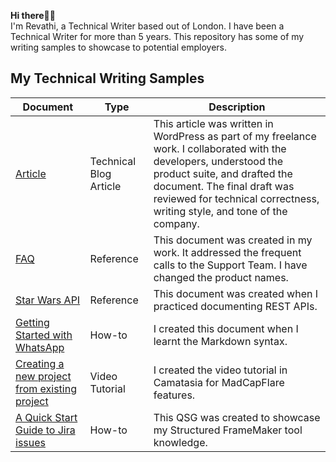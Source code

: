 **Hi there🙌🏾**  
I'm Revathi, a Technical Writer based out of London. I have been a Technical Writer for more than 5 years.
This repository has some of my writing samples to showcase to potential employers.

## My Technical Writing Samples 

| Document     | Type                  | Description            |
|--------------|------------------------|------------------------|
|[Article](https://github.com/vrrevi/vrrevi/blob/main/Technical%20articles/Why%20automating%20code%20quality%20is%20an%20ROI%20for%20the%20business.md)       |Technical Blog Article   |This article was written in WordPress as part of my freelance work. I collaborated with the developers, understood the product suite, and drafted the document. The final draft was reviewed for technical correctness, writing style, and tone of the company.|
| [FAQ](https://github.com/vrrevi/vrrevi/blob/main/FAQ/FAQ.md)          | Reference              |This document was created in my work. It addressed the frequent calls to the Support Team. I have changed the product names.|
| [Star Wars API](https://github.com/vrrevi/vrrevi/blob/main/API%20documentation/StarWars%20API.md)  | Reference         | This document was created when I practiced documenting REST APIs.|
| [Getting Started with WhatsApp](https://github.com/vrrevi/vrrevi/blob/main/Markdown/Getting%20Started%20with%20WA.md) | How-to  | I created this document when I learnt the Markdown syntax.|
| [Creating a new project from existing project](https://youtu.be/aVkntklsqN0) | Video Tutorial  | I created the video tutorial in Camatasia for MadCapFlare features.|
| [A Quick Start Guide to Jira issues](https://github.com/vrrevi/vrrevi/blob/main/A%20Quick%20Start%20Guide%20to%20Jira%20Issues.pdf) | How-to | This QSG was created to showcase my Structured FrameMaker tool knowledge. |
